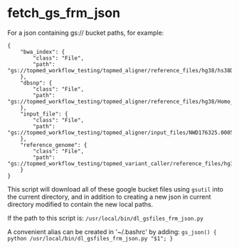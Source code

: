 # fetch_gs_frm_json
For a json containing gs:// bucket paths, for example:
```
{
    "bwa_index": {
        "class": "File",
        "path": "gs://topmed_workflow_testing/topmed_aligner/reference_files/hg38/hs38DH.fa.tar"
    },
    "dbsnp": {
        "class": "File",
        "path": "gs://topmed_workflow_testing/topmed_aligner/reference_files/hg38/Homo_sapiens_assembly38.dbsnp138.vcf.gz"
    },
    "input_file": {
        "class": "File",
        "path": "gs://topmed_workflow_testing/topmed_aligner/input_files/NWD176325.0005.recab.cram"
    },
    "reference_genome": {
        "class": "File",
        "path": "gs://topmed_workflow_testing/topmed_variant_caller/reference_files/hg38/hs38DH.fa"
    }
}
```

This script will download all of these google bucket files using `gsutil` into the current directory, and in addition to creating a new json in current directory modified to contain the new local paths.

If the path to this script is:
    `/usr/local/bin/dl_gsfiles_frm_json.py`

A convenient alias can be created in '~/.bashrc' by adding:
    `gs_json() { python /usr/local/bin/dl_gsfiles_frm_json.py "$1"; }`
